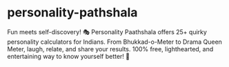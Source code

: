 # personality-pathshala
Fun meets self-discovery! 🎭 Personality Paathshala offers 25+ quirky personality calculators for Indians. From Bhukkad-o-Meter to Drama Queen Meter, laugh, relate, and share your results. 100% free, lighthearted, and entertaining way to know yourself better! 🚀
